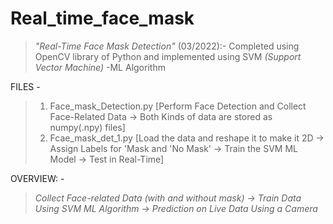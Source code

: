 # Real_time_face_mask
> *"Real-Time Face Mask Detection"* (03/2022):- 
Completed using OpenCV library of Python and implemented using SVM *(Support Vector Machine)* -ML Algorithm

FILES -
> 1. Face_mask_Detection.py [Perform Face Detection and Collect Face-Related Data -> Both Kinds of data are stored as numpy(.npy) files]
> 2. Fcae_mask_det_1.py [Load the data and reshape it to make it 2D -> Assign Labels for 'Mask and 'No Mask' -> Train the SVM ML Model -> Test in Real-Time] 

OVERVIEW: - 
> *Collect Face-related Data (with and without mask) -> Train Data Using SVM ML Algorithm -> Prediction on Live Data Using a Camera*
